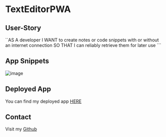 # TextEditorPWA

## User-Story

``AS A developer
I WANT to create notes or code snippets with or without an internet connection
SO THAT I can reliably retrieve them for later use ```

## App Snippets

![image](https://github.com/dirie93/TextEditorPWA/assets/128429238/4292d427-c7b2-4a6e-882d-c52125f2853f)
 

## Deployed App

You can find my deployed app [HERE](https://secret-garden-06656-0094acdf6e6f.herokuapp.com/)

## Contact

Visit my [Github](https://github.com/dirie93/TextEditorPWA)


